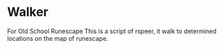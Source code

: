 # Walker
For Old School Runescape
This is a script of rspeer, it walk to determined locations on the map of runescape.
